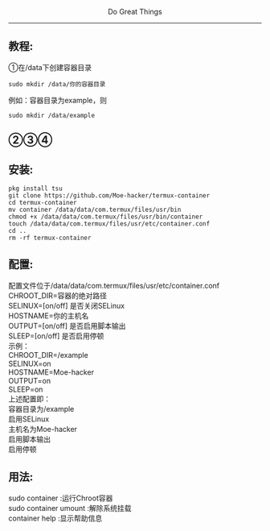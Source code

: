 <p align="center">Do Great Things</p>         

--------
## 教程:      
①在/data下创建容器目录      
```shell
sudo mkdir /data/你的容器目录
```
例如：容器目录为example，则      
```shell
sudo mkdir /data/example
```
②③④
--------

## 安装:
```shell
pkg install tsu
git clone https://github.com/Moe-hacker/termux-container
cd termux-container
mv container /data/data/com.termux/files/usr/bin
chmod +x /data/data/com.termux/files/usr/bin/container
touch /data/data/com.termux/files/usr/etc/container.conf
cd ..
rm -rf termux-container
```
## 配置:
配置文件位于/data/data/com.termux/files/usr/etc/container.conf      
CHROOT_DIR=容器的绝对路径      
SELINUX=[on/off] 是否关闭SELinux       
HOSTNAME=你的主机名      
OUTPUT=[on/off] 是否启用脚本输出      
SLEEP=[on/off] 是否启用停顿        
示例：      
CHROOT_DIR=/example      
SELINUX=on       
HOSTNAME=Moe-hacker       
OUTPUT=on        
SLEEP=on      
上述配置即：    
容器目录为/example       
启用SELinux       
主机名为Moe-hacker       
启用脚本输出       
启用停顿        
## 用法:
sudo container :运行Chroot容器      
sudo container umount :解除系统挂载      
container help :显示帮助信息      
